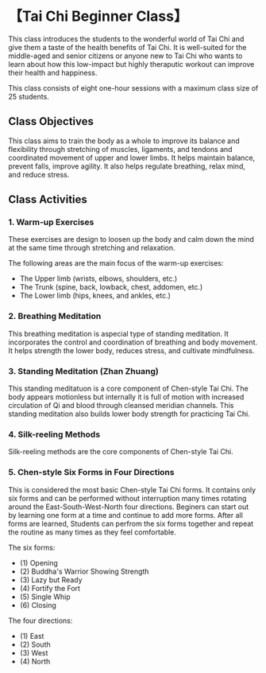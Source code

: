 # 【Tai Chi Beginner Class】

This class introduces the students to the wonderful world of Tai Chi and give them a taste of the health benefits of Tai Chi. 
It is well-suited for the middle-aged and senior citizens or anyone new to Tai Chi who wants to learn about how this low-impact 
but highly theraputic workout can improve their health and happiness. 

This class consists of eight one-hour sessions with a maximum class size of 25 students.

## Class Objectives

This class aims to train the body as a whole to improve its balance and flexibility through stretching of 
muscles, ligaments, and tendons and coordinated movement of upper and lower limbs. 
It helps maintain balance, prevent falls, improve agility. It also helps regulate breathing, relax mind,  and reduce stress. 

## Class Activities

### 1. Warm-up Exercises

These exercises are design to loosen up the body and calm down the mind at the same time through stretching and relaxation.

The following areas are the main focus of the warm-up exercises:

- The Upper limb (wrists, elbows, shoulders, etc.)
- The Trunk (spine, back, lowback, chest, addomen, etc.) 
- The Lower limb (hips, knees, and ankles, etc.)

### 2. Breathing Meditation

This breathing meditation is aspecial type of standing meditation. 
It incorporates the control and coordination of breathing and body movement. 
It helps strength the lower body, reduces stress, and cultivate mindfulness. 

### 3. Standing Meditation (Zhan Zhuang)

This standing meditatuon is a core component of Chen-style Tai Chi. The body appears motionless but internally it is full of 
motion with increased circulation of Qi and blood through cleansed meridian channels. This standing meditation also builds lower body strength for practicing Tai Chi.  

### 4. Silk-reeling Methods

Silk-reeling methods are the core components of Chen-style Tai Chi. 

### 5. Chen-style Six Forms in Four Directions

This is considered the most basic Chen-style Tai Chi forms. It contains only six forms and can be performed without interruption 
many times rotating around the East-South-West-North four directions. Beginers can start out by learning one form at a time 
and continue to add more forms. After all forms are learned, Students can perfrom the six forms together and repeat the routine 
as many times as they feel comfortable.

The six forms:

- (1) Opening
- (2) Buddha's Warrior Showing Strength
- (3) Lazy but Ready
- (4) Fortify the Fort
- (5) Single Whip
- (6) Closing 

The four directions:
- (1) East
- (2) South
- (3) West
- (4) North
